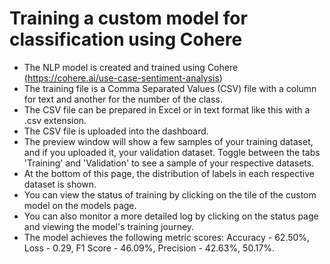 # Training a custom model for classification using Cohere 
- The NLP model is created and trained using Cohere (https://cohere.ai/use-case-sentiment-analysis)
- The training file is a Comma Separated Values (CSV) file with a column for text and another for the number of the class.
- The CSV file can be prepared in Excel or in text format like this with a .csv extension.
- The CSV file is uploaded into the dashboard.
- The preview window will show a few samples of your training dataset, and if you uploaded it, your validation dataset. Toggle between the tabs 'Training' and 'Validation' to see a sample of your respective datasets.
- At the bottom of this page, the distribution of labels in each respective dataset is shown.
- You can view the status of training by clicking on the tile of the custom model on the models page. 
- You can also monitor a more detailed log by clicking on the status page and viewing the model's training journey.
- The model achieves the following metric scores: Accuracy - 62.50%, Loss - 0.29, F1 Score - 46.09%, Precision - 42.63%, 50.17%. 
